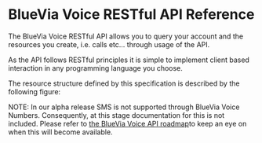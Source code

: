 # BlueVia Voice RESTful API Reference


The BlueVia Voice RESTful API allows you to query your account and the resources you create, i.e. calls etc... through usage of the API.

As the API follows RESTful principles it is simple to implement client based interaction in any programming language you choose.

The resource structure defined by this specification is described by the following figure:



NOTE: In our alpha release SMS is not supported through BlueVia Voice Numbers. Consequently, at this stage documentation for this is not included. Please refer to <a href=”URL_To_BlueVia_Roadmap”>the BlueVia Voice API roadmap</a>to keep an eye on when this will become available. 